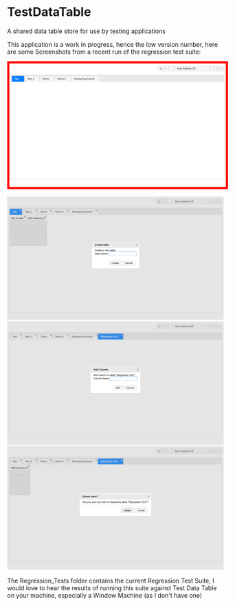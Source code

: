 
# TestDataTable
A shared data table store for use by testing applications


This application is a work in progress, hence the low version number, here are some Screenshots from a recent run of the regression test suite:

<img src="Doc/Images/Main_Page.png" style="max-width:100%; border: 5px solid red;">

![Image](Doc/Images/Create_Table.png)
![Image](Doc/Images/Add_Column.png)
![Image](Doc/Images/Delete_Table.png)

The Regression_Tests folder contains the current Regression Test Suite, I would love to hear the results of running this suite against Test Data Table on your machine, especially a Window Machine (as I don't have one)
